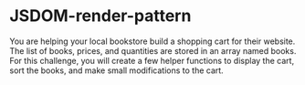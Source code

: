 # JSDOM-render-pattern
You are helping your local bookstore build a shopping cart for their website. The list of books, prices, and quantities are stored in an array named books. For this challenge, you will create a few helper functions to display the cart, sort the books, and make small modifications to the cart.
